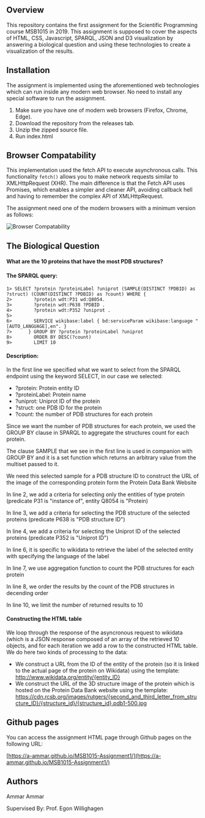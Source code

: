 ## Overview

This repository contains the first assignment for the Scientific Programming course MSB1015 in 2019. This assignment is supposed to cover the aspects of HTML, CSS, Javascript, SPARQL, JSON and D3 visualization by answering a biological question and using these technologies to create a visualization of the results.

## Installation

The assignment is implemented using the aforementioned web technologies which can run inside any modern web browser. No need to install any special software to run the assignment.

1.  Make sure you have one of modern web browsers (Firefox, Chrome, Edge).
2.  Download the repository from the releases tab.
3.  Unzip the zipped source file.
4.  Run index.html



## Browser Compatability

This implementation used the fetch API to execute asynchronous calls. This functionality `fetch()` allows you to make network requests similar to XMLHttpRequest (XHR). The main difference is that the Fetch API uses Promises, which enables a simpler and cleaner API, avoiding callback hell and having to remember the complex API of XMLHttpRequest. 

The assignment need one of the modern browsers with a minimum version as follows:

![Browser Compatability](https://user-images.githubusercontent.com/43293732/65397111-988d7980-ddad-11e9-8ac2-ca20f21227f1.png)


## The Biological Question

#### What are the 10 proteins that have the most PDB structures?



#### The SPARQL query:

```SPARQL
1> SELECT ?protein ?proteinLabel ?uniprot (SAMPLE(DISTINCT ?PDBID) as ?struct) (COUNT(DISTINCT ?PDBID) as ?count) WHERE {
2>		  ?protein wdt:P31 wd:Q8054.
3>		  ?protein wdt:P638 ?PDBID .
4>		  ?protein wdt:P352 ?uniprot .
5>		  
6>		  SERVICE wikibase:label { bd:serviceParam wikibase:language "[AUTO_LANGUAGE],en". }
7>		} GROUP BY ?protein ?proteinLabel ?uniprot
8>		  ORDER BY DESC(?count)
9>		  LIMIT 10
```



#### Description:

In the first line we specified what we want to select from the SPARQL endpoint using the keyword SELECT, in our case we selected:

- ?protein: Protein entity ID
- ?proteinLabel: Protein name
- ?uniprot: Uniprot ID of the protein
- ?struct: one PDB ID for the protein
- ?count: the number of PDB structures for each protein

Since we want the number of PDB structures for each protein, we used the GROUP BY clause in SPARQL to aggregate the structures count for each protein.

The clause SAMPLE that we see in the first line is used in companion with GROUP BY and it is a set function which returns an arbitrary value from the multiset passed to it.

We need this selected sample for a PDB structure ID to construct the URL of the image of the corresponding protein form the Protein Data Bank Website

In line 2, we add a criteria for selecting only the entities of type protein (predicate P31 is "instance of", entity Q8054 is "Protein)

In line 3, we add a criteria for selecting the PDB structure of the selected proteins (predicate P638 is "PDB structure ID")

In line 4, we add a criteria for selecting the Uniprot ID of the selected proteins (predicate P352 is "Uniprot ID")

In line 6, it is specific to wikidata to retrieve the label of the selected entity with specifying the language of the label

In line 7, we use aggregation function to count the PDB structures for each protein

In line 8, we order the results by the count of the PDB structures in decending order

In line 10, we limit the number of returned results to 10



#### Constructing the HTML table

We loop through the response of the asyncronous request to wikidata (which is a JSON response composed of an array of the retrieved 10 objects, and for each iteration we add a row to the constructed HTML table. We do here two kinds of processing to the data:

- We construct a URL from the ID of the entity of the protein (so it is linked to the actual page of the protein on Wikidata) using the template: http://www.wikidata.org/entity/{entity_ID}
- We construct the URL of the 3D structure image of the protein which is hosted on the Protein Data Bank website using the template: https://cdn.rcsb.org/images/rutgers/{second_and_third_letter_from_structure_ID}/{structure_id}/{structure_id}.pdb1-500.jpg


## Github pages

You can access the assignment HTML page through Github pages on the following URL:

[https://a-ammar.github.io/MSB1015-Assignment1/](https://a-ammar.github.io/MSB1015-Assignment1/)


## Authors

Ammar Ammar 

Supervised By: Prof. Egon Willighagen
